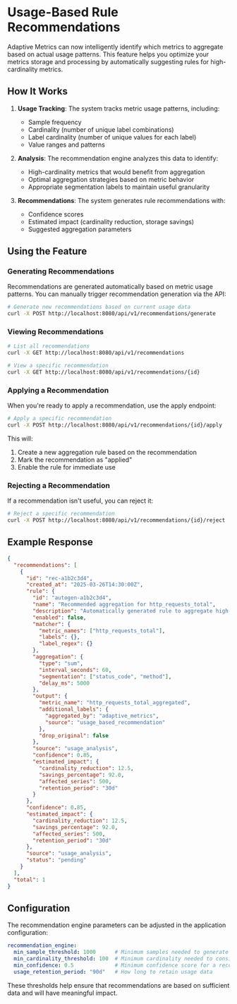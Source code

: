 # Usage-Based Rule Recommendations

Adaptive Metrics can now intelligently identify which metrics to aggregate based on actual usage patterns. This feature helps you optimize your metrics storage and processing by automatically suggesting rules for high-cardinality metrics.

## How It Works

1. **Usage Tracking**: The system tracks metric usage patterns, including:
   - Sample frequency
   - Cardinality (number of unique label combinations)
   - Label cardinality (number of unique values for each label)
   - Value ranges and patterns

2. **Analysis**: The recommendation engine analyzes this data to identify:
   - High-cardinality metrics that would benefit from aggregation
   - Optimal aggregation strategies based on metric behavior
   - Appropriate segmentation labels to maintain useful granularity

3. **Recommendations**: The system generates rule recommendations with:
   - Confidence scores
   - Estimated impact (cardinality reduction, storage savings)
   - Suggested aggregation parameters

## Using the Feature

### Generating Recommendations

Recommendations are generated automatically based on metric usage patterns. You can manually trigger recommendation generation via the API:

```bash
# Generate new recommendations based on current usage data
curl -X POST http://localhost:8080/api/v1/recommendations/generate
```

### Viewing Recommendations

```bash
# List all recommendations
curl -X GET http://localhost:8080/api/v1/recommendations

# View a specific recommendation
curl -X GET http://localhost:8080/api/v1/recommendations/{id}
```

### Applying a Recommendation

When you're ready to apply a recommendation, use the apply endpoint:

```bash
# Apply a specific recommendation
curl -X POST http://localhost:8080/api/v1/recommendations/{id}/apply
```

This will:
1. Create a new aggregation rule based on the recommendation
2. Mark the recommendation as "applied"
3. Enable the rule for immediate use

### Rejecting a Recommendation

If a recommendation isn't useful, you can reject it:

```bash
# Reject a specific recommendation
curl -X POST http://localhost:8080/api/v1/recommendations/{id}/reject
```

## Example Response

```json
{
  "recommendations": [
    {
      "id": "rec-a1b2c3d4",
      "created_at": "2025-03-26T14:30:00Z",
      "rule": {
        "id": "autogen-a1b2c3d4",
        "name": "Recommended aggregation for http_requests_total",
        "description": "Automatically generated rule to aggregate high-cardinality metric http_requests_total based on usage patterns",
        "enabled": false,
        "matcher": {
          "metric_names": ["http_requests_total"],
          "labels": {},
          "label_regex": {}
        },
        "aggregation": {
          "type": "sum",
          "interval_seconds": 60,
          "segmentation": ["status_code", "method"],
          "delay_ms": 5000
        },
        "output": {
          "metric_name": "http_requests_total_aggregated",
          "additional_labels": {
            "aggregated_by": "adaptive_metrics",
            "source": "usage_based_recommendation"
          },
          "drop_original": false
        },
        "source": "usage_analysis",
        "confidence": 0.85,
        "estimated_impact": {
          "cardinality_reduction": 12.5,
          "savings_percentage": 92.0,
          "affected_series": 500,
          "retention_period": "30d"
        }
      },
      "confidence": 0.85,
      "estimated_impact": {
        "cardinality_reduction": 12.5,
        "savings_percentage": 92.0,
        "affected_series": 500,
        "retention_period": "30d"
      },
      "source": "usage_analysis",
      "status": "pending"
    }
  ],
  "total": 1
}
```

## Configuration

The recommendation engine parameters can be adjusted in the application configuration:

```yaml
recommendation_engine:
  min_sample_threshold: 1000      # Minimum samples needed to generate a recommendation
  min_cardinality_threshold: 100  # Minimum cardinality needed to consider aggregation
  min_confidence: 0.5             # Minimum confidence score for a recommendation
  usage_retention_period: "90d"   # How long to retain usage data
```

These thresholds help ensure that recommendations are based on sufficient data and will have meaningful impact.